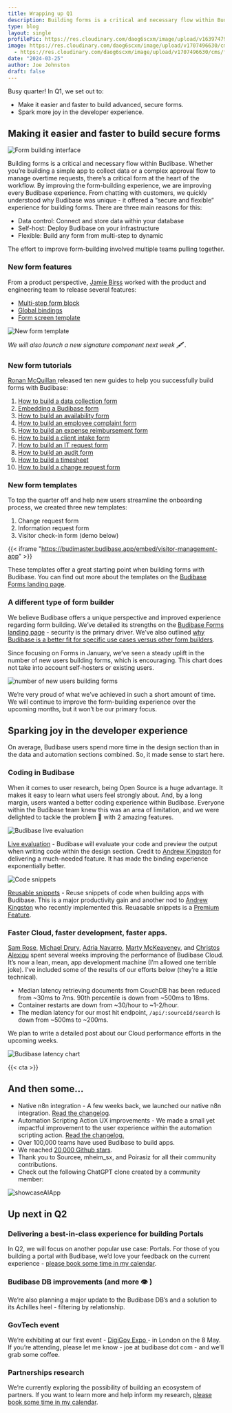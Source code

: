 ```yaml
---
title: Wrapping up Q1
description: Building forms is a critical and necessary flow within Budibase. Whether you’re building a simple app to collect data or a complex approval flow to manage overtime requests, there’s a critical form at the heart of the workflow. By improving the form-building experience, we are improving every Budibase experience.
type: blog
layout: single
profilePic: https://res.cloudinary.com/daog6scxm/image/upload/v1639747995/cms/joe_illustration_gray_bg_e97wdl.webp
image: https://res.cloudinary.com/daog6scxm/image/upload/v1707496630/cms/forms/metaImage2_wyze9v.png
  - https://res.cloudinary.com/daog6scxm/image/upload/v1707496630/cms/forms/metaImage2_wyze9v.png
date: "2024-03-25"
author: Joe Johnston
draft: false
---
```


Busy quarter! In Q1, we set out to:

- Make it easier and faster to build advanced, secure forms.
- Spark more joy in the developer experience. 

## Making it easier and faster to build secure forms

![Form building interface](https://res.cloudinary.com/daog6scxm/image/upload/v1708118900/cms/forms/formsHero5_uj9csq.webp)

Building forms is a critical and necessary flow within Budibase. Whether you’re building a simple app to collect data or a complex approval flow to manage overtime requests, there’s a critical form at the heart of the workflow. By improving the form-building experience, we are improving every Budibase experience.
From chatting with customers, we quickly understood why Budibase was unique - it offered a “secure and flexible” experience for building forms. There are three main reasons for this:

- Data control: Connect and store data within your database
- Self-host: Deploy Budibase on your infrastructure
- Flexible: Build any form from multi-step to dynamic

The effort to improve form-building involved multiple teams pulling together. 

### New form features

From a product perspective, [Jamie Birss](https://github.com/jamie-budibase) worked with the product and engineering team to release several features:

- [Multi-step form block](https://docs.budibase.com/changelog/multi-step-form-block)
- [Global bindings](https://docs.budibase.com/changelog/introducing-global-bindings)
- [Form screen template](https://docs.budibase.com/changelog/new-screen-template-forms)

![New form template](https://res.cloudinary.com/daog6scxm/video/upload/v1709745251/product-marketing-images/formsScreenTemplate2_exoepi.gif)

*We will also launch a new signature component next week :fountain_pen: .*

### New form tutorials

[Ronan McQuillan ](https://github.com/RonanMCQ)released ten new guides to help you successfully build forms with Budibase:

1. [How to build a data collection form](https://budibase.com/blog/data/data-collection-form/)
2. [Embedding a Budibase form](https://budibase.com/blog/app-building/embed-form/)
3. [How to build an availability form](https://budibase.com/blog/tutorials/availability-form/)
4. [How to build an employee complaint form](https://budibase.com/blog/tutorials/employee-complaint-form/)
5. [How to build an expense reimbursement form](https://budibase.com/blog/tutorials/expense-reimbursement-form/)
6. [How to build a client intake form](https://budibase.com/blog/tutorials/client-intake-form/)
7. [How to build an IT request form](https://budibase.com/blog/tutorials/it-request-form/)
8. [How to build an audit form](https://budibase.com/blog/tutorials/audit-form/)
9. [How to build a timesheet](https://budibase.com/blog/tutorials/secure-timesheet/)
10. [How to build a change request form](https://budibase.com/blog/tutorials/change-request-form/)

### New form templates

To top the quarter off and help new users streamline the onboarding process, we created three new templates:

1. Change request form
2. Information request form
3. Visitor check-in form (demo below)

{{< iframe "https://budimaster.budibase.app/embed/visitor-management-app" >}}

These templates offer a great starting point when building forms with Budibase. You can find out more about the templates on the [Budibase Forms landing page](https://budibase.com/forms).

### A different type of form builder

We believe Budibase offers a unique perspective and improved experience regarding form building. We’ve detailed its strengths on the [Budibase Forms landing page](https://budibase.com/forms) - security is the primary driver. We’ve also outlined [why Budibase is a better fit for specific use cases versus other form builders](https://budibase.com/blog/alternatives/forms/).

Since focusing on Forms in January, we’ve seen a steady uplift in the number of new users building forms, which is encouraging. This chart does not take into account self-hosters or existing users.

![number of new users building forms](https://res.cloudinary.com/daog6scxm/image/upload/v1711375117/cms/2024/wrapping-up-q1/CleanShot_2024-03-11_at_15.56.58_2x_b7lsz5.png)

We’re very proud of what we’ve achieved in such a short amount of time. We will continue to improve the form-building experience over the upcoming months, but it won’t be our primary focus.  

## Sparking joy in the developer experience

On average, Budibase users spend more time in the design section than in the data and automation sections combined. So, it made sense to start here. 

### Coding in Budibase

When it comes to user research, being Open Source is a huge advantage. It makes it easy to learn what users feel strongly about. And, by a long margin, users wanted a better coding experience within Budibase. Everyone within the Budibase team knew this was an area of limitation, and we were delighted to tackle the problem :fist_oncoming: with 2 amazing features.

![Budibase live evaluation](https://res.cloudinary.com/daog6scxm/image/upload/v1710841909/product-marketing-images/Live%20Evaluation%20and%20Reusable%20Code%20Snippets/liveEval_working_xgb3kg.png)

[Live evaluation](https://budibase.com/blog/updates/2024/live-eval-reusable-code-snippets/) - Budibase will evaluate your code and preview the output when writing code within the design section. Credit to [Andrew Kingston](https://github.com/aptkingston) for delivering a much-needed feature. It has made the binding experience exponentially better. 



![Code snippets](https://res.cloudinary.com/daog6scxm/image/upload/v1710841757/product-marketing-images/Live%20Evaluation%20and%20Reusable%20Code%20Snippets/return_snippet_nbv8k9.png)

[Reusable snippets](https://budibase.com/blog/updates/2024/live-eval-reusable-code-snippets/) - Reuse snippets of code when building apps with Budibase.  This is a major productivity gain and another nod to [Andrew Kingston](https://github.com/aptkingston) who recently implemented this. Reuasable snippets is a [Premium Feature](https://budibase.com/pricing).

### Faster Cloud, faster development, faster apps.

[Sam Rose,](https://github.com/samwho) [Michael Drury](https://github.com/mike12345567), [Adria Navarro](https://github.com/adrinr), [Marty McKeaveney](https://github.com/shogunpurple), and [Christos Alexiou](https://github.com/calexiou) spent several weeks improving the performance of Budibase Cloud. It’s now a lean, mean, app development machine (I’m allowed one terrible joke). I’ve included some of the results of our efforts below (they’re a little technical).

- Median latency retrieving documents from CouchDB has been reduced from ~30ms to 7ms. 90th percentile is down from ~500ms to 18ms.
- Container restarts are down from ~30/hour to ~1-2/hour.
- The median latency for our most hit endpoint, `/api/:sourceId/search` is down from ~500ms to ~200ms.

We plan to write a detailed post about our Cloud performance efforts in the upcoming weeks.

 ![Budibase latency chart](https://res.cloudinary.com/daog6scxm/image/upload/v1711376188/cms/2024/wrapping-up-q1/2485afde-c933-4090-9ecf-a095f5b0e773_yrhbkg.png)



{{< cta >}}

## And then some…

- Native n8n integration - A few weeks back, we launched our native n8n integration. [Read the changelog](https://docs.budibase.com/changelog/new-n8n-integration).
- Automation Scripting Action UX improvements - We made a small yet impactful improvement to the user experience within the automation scripting action. [Read the changelog.](https://docs.budibase.com/changelog/ux-improvement-in-automation-scripting-action)
- Over 100,000 teams have used Budibase to build apps.
- We reached [20,000 Github stars](https://github.com/Budibase/budibase).
- Thank you to Sourcee, mheim_sx, and Poirasiz for all their community contributions.
- Check out the following ChatGPT clone created by a community member:

![showcaseAIApp](https://res.cloudinary.com/daog6scxm/image/upload/v1711376186/cms/2024/wrapping-up-q1/e26553e2-1485-4b8e-b12d-68e9047ebb04_lzti6h.png) 

## Up next in Q2

### Delivering a best-in-class experience for building Portals

In Q2, we will focus on another popular use case: Portals. For those of you building a portal with Budibase, we’d love your feedback on the current experience - [please book some time in my calendar](https://meetings-eu1.hubspot.com/joe-johnston/discovery).

### Budibase DB improvements (and more :eye: )

We’re also planning a major update to the Budibase DB’s and a solution to its Achilles heel - filtering by relationship.

### GovTech event

We’re exhibiting at our first event - [DigiGov Expo ](https://www.digital-government.co.uk/)- in London on the 8 May. If you’re attending, please let me know - joe at budibase dot com  - and we’ll grab some coffee.

### Partnerships research

We’re currently exploring the possibility of building an ecosystem of partners. If you want to learn more and help inform my research, [please book some time in my calendar](https://meetings-eu1.hubspot.com/joe-johnston/discovery).

 

